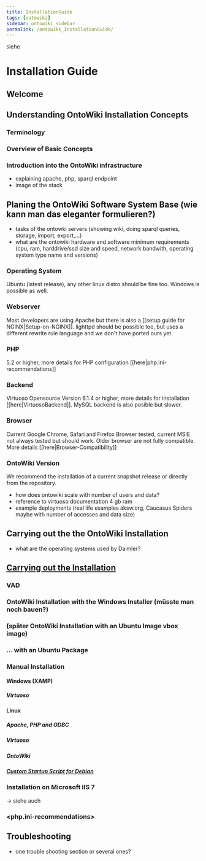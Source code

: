 ```yaml
---
title: InstallationGuide
tags: [ontowiki]
sidebar: ontowiki_sidebar
permalink: /ontowiki_InstallationGuide/
---
```

siehe <Handbooks>

# Installation Guide

## Welcome

## Understanding OntoWiki Installation Concepts

### Terminology
### Overview of Basic Concepts
### Introduction into the OntoWiki infrastructure
- explaining apache, php, sparql endpoint
- image of the stack

## Planing the OntoWiki Software System Base (wie kann man das eleganter formulieren?)

- tasks of the ontowki servers (showing wiki, doing sparql queries, storage, import, export,...)
- what are the ontowiki hardware and software minimum requirements (cpu, ram, harddrive/ssd size and speed, network bandwith, operating system type name and versions)
### Operating System

Ubuntu (latest release), any other linux distro should be fine too. Windows is possible as well.

### Webserver
Most developers are using Apache but there is also a [[setup guide for NGINX|Setup-on-NGINX]]. lighttpd should be possible too, but uses a different rewrite rule language and we don't have ported ours yet.

### PHP
5.2 or higher, more details for PHP configuration [[here|php.ini-recommendations]]

### Backend
Virtuoso Opensource Version 6.1.4 or higher, more details for installation [[here|VirtuosoBackend]]. MySQL backend is also posible but slower.

### Browser
Current Google Chrome, Safari and Firefox Browser tested, current MSIE not always tested but should work. Older browser are not fully compatible. More details [[here|Browser-Compatibility]]

### OntoWiki Version
We recommend the installation of a current snapshot release or directly from the repository.

- how does ontowiki scale with number of users and data?
- reference to virtuoso documentation
4 gb ram
- example deployments (real life examples aksw.org, Caucasus Spiders maybe with number of accesses and data size)

## Carrying out the the OntoWiki Installation

- what are the operating systems used by Daimler?

## [Carrying out the Installation](Carrying-out-the-Installation)

### VAD
### OntoWiki Installation with the Windows Installer (müsste man noch bauen?)
### (später OntoWiki Installation with an Ubuntu Image vbox image)
### ... with an Ubuntu Package
### Manual Installation
#### Windows (XAMP)
##### Virtuoso
#### Linux
##### Apache, PHP and ODBC
##### Virtuoso
##### OntoWiki
##### [Custom Startup Script for Debian](Custom-startup-script-for-Debian)
### Installation on Microsoft IIS 7
-> siehe auch <GetOntoWikiUsers>
### <php.ini-recommendations>
## Troubleshooting
- one trouble shooting section or several ones?
<Setup>
<Setup-on-NGINX>
<SetupDevelopers>
<VirtuosoBackend>
